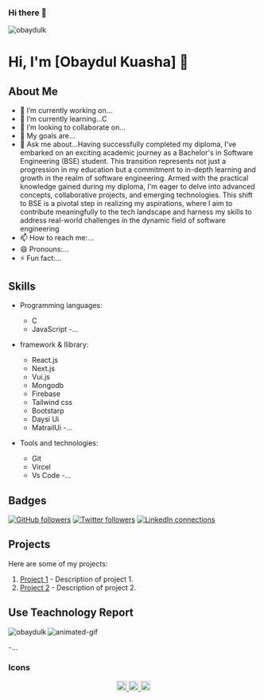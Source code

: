 ### Hi there 👋
<p align="left"> <img src="https://komarev.com/ghpvc/?username=obaydulk&label=Profile%20views&color=0e75b6&style=flat" alt="obaydulk" /> </p>
 
# Hi, I'm [Obaydul Kuasha] 👋

## About Me

- 🔭 I’m currently working on...
- 🌱 I’m currently learning...C
- 👯 I’m looking to collaborate on...
- 🥅 My goals are...
- 💬 Ask me about...Having successfully completed my diploma, I've embarked on an exciting academic journey as a Bachelor's in Software Engineering (BSE) student. This transition represents not just a progression in my education but a commitment to in-depth learning and growth in the realm of software engineering. Armed with the practical knowledge gained during my diploma, I'm eager to delve into advanced concepts, collaborative projects, and emerging technologies. This shift to BSE is a pivotal step in realizing my aspirations, where I aim to contribute meaningfully to the tech landscape and harness my skills to address real-world challenges in the dynamic field of software engineering 
- 📫 How to reach me:...
- 😄 Pronouns:...
- ⚡ Fun fact:...

## Skills

- Programming languages:
  - C
  - JavaScript
  -...
    
- framework & llibrary:
  - React.js
  - Next.js
  - Vui.js
  - Mongodb
  - Firebase
  - Tailwind css
  - Bootstarp
  - Daysi Ui
  - MatrailUi
  -...

    
- Tools and technologies:
  - Git
  - Vircel
  - Vs Code
  -...

## Badges

[![GitHub followers](https://img.shields.io/github/followers/username?style=social)](https://github.com/username)
[![Twitter followers](https://img.shields.io/twitter/follow/username?style=social)](https://twitter.com/username)
[![LinkedIn connections](https://img.shields.io/badge/LinkedIn-connections-blue)](https://linkedin.com/in/username)

## Projects

Here are some of my projects:

1. [Project 1](link-to-project-1) - Description of project 1.
2. [Project 2](link-to-project-2) - Description of project 2.

 
## Use Teachnology Report

<p><img align="left" src="https://github-readme-stats.vercel.app/api/top-langs?username=obaydulk&show_icons=true&locale=en&layout=compact" alt="obaydulk" /></p>

![animated-gif](https://github.com/username/username/blob/master/assets/animated-gif.gif)

  -...


  


### Icons

<div align="center">
  <a href="https://github.com/username">
    <img src="https://cdn.jsdelivr.net/npm/simple-icons@v3/icons/github.svg" width="20" height="20" />
  </a>
  <a href="https://twitter.com/username">
    <img src="https://cdn.jsdelivr.net/npm/simple-icons@v3/icons/twitter.svg" width="20" height="20" />
  </a>
  <a href="https://linkedin.com/in/username">
    <img src="https://cdn.jsdelivr.net/npm/simple-icons@v3/icons/linkedin.svg" width="20" height="20" />
  </a>
</div>
 

